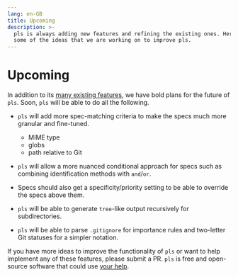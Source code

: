 ```yaml
---
lang: en-GB
title: Upcoming
description: >-
  pls is always adding new features and refining the existing ones. Here are
  some of the ideas that we are working on to improve pls.
---
```


# Upcoming

In addition to its [many existing features](./), we have bold plans for
the future of `pls`. Soon, `pls` will be able to do all the following.

- `pls` will add more spec-matching criteria to make the specs much more
  granular and fine-tuned.

  - MIME type
  - globs
  - path relative to Git

- `pls` will allow a more nuanced conditional approach for specs such as
  combining identification methods with `and`/`or`.

- Specs should also get a specificity/priority setting to be able to override
  the specs above them.

- `pls` will be able to generate `tree`-like output recursively for
  subdirectories.

- `pls` will be able to parse `.gitignore` for importance rules and two-letter
  Git statuses for a simpler notation.

If you have more ideas to improve the functionality of `pls` or want to help
implement any of these features, please submit a PR. `pls` is free and
open-source software that could use [your help](../contributing).
